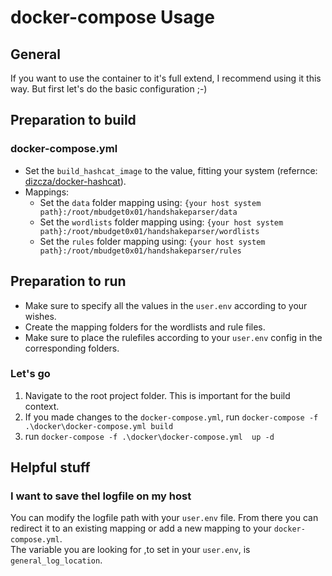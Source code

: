 # docker-compose Usage

## General

If you want to use the container to it's full extend, I recommend using it this way. But first let's do the basic configuration ;-)

## Preparation to build

### docker-compose.yml

* Set the ```build_hashcat_image``` to the value, fitting your system (refernce: [dizcza/docker-hashcat](https://github.com/dizcza/docker-hashcat "dizcza/docker-hashcat")).
* Mappings:
  * Set the ```data``` folder mapping using: ```{your host system path}:/root/mbudget0x01/handshakeparser/data```
  * Set the ```wordlists``` folder mapping using: ```{your host system path}:/root/mbudget0x01/handshakeparser/wordlists```
  * Set the ```rules``` folder mapping using: ```{your host system path}:/root/mbudget0x01/handshakeparser/rules```

## Preparation to run

* Make sure to specify all the values in the ```user.env``` according to your wishes.
* Create the mapping folders for the wordlists and rule files.
* Make sure to place the rulefiles according to your ```user.env``` config in the corresponding folders.

### Let's go

1. Navigate to the root project folder. This is important for the build context.
2. If you made changes to the  ```docker-compose.yml```, run ```docker-compose -f .\docker\docker-compose.yml build```
3. run ```docker-compose -f .\docker\docker-compose.yml  up -d```

## Helpful stuff

### I want to save thel logfile on my host

You can modify the logfile path with your ```user.env``` file. From there you can redirect it to an existing mapping or add a new mapping to your ```docker-compose.yml```.\
The variable you are looking for ,to set in your ```user.env```, is ```general_log_location```.
